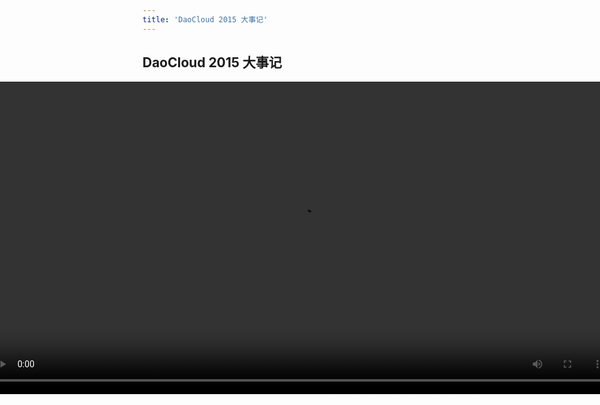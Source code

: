 ```yaml
---
title: 'DaoCloud 2015 大事记'
---
```


## DaoCloud 2015 大事记


<video controls="1" style="width: 1000px;position: absolute;left: 50%;margin-left: -500px;"><source src="http://7xo6wp.dl1.z0.glb.clouddn.com/DaoCloud_2015.mov">Your browser does not support the <mark class="highlight">video</mark> tag.</video>
